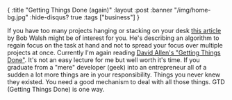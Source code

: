 {
  :title "Getting Things Done (again)"
  :layout :post
  :banner "/img/home-bg.jpg"
  :hide-disqus? true
  :tags ["business"]
}

If you have too many projects hanging or stacking on your desk [this article](http://safarisoftware.typepad.com/mlp_developer_news/gtd/index.html) by Bob Walsh might be of interest for you. He's describing an algorithm to regain focus on the task at hand and not to spread your focus over multiple projects at once. Currently I'm again reading [David Allen's "Getting Things Done"](http://www.amazon.de/exec/obidos/ASIN/0142000280/qid=1147787030/sr=8-1/ref=sr_8_xs_ap_i1_xgl/302-7597712-0273655). It's not an easy lecture for me but well worth it's time. If you graduate from a "mere" developer (geek) into an entrepreneur all of a sudden a lot more things are in your responsibility. Things you never knew they existed. You need a good mechanism to deal with all those things. GTD (Getting Things Done) is one way.

